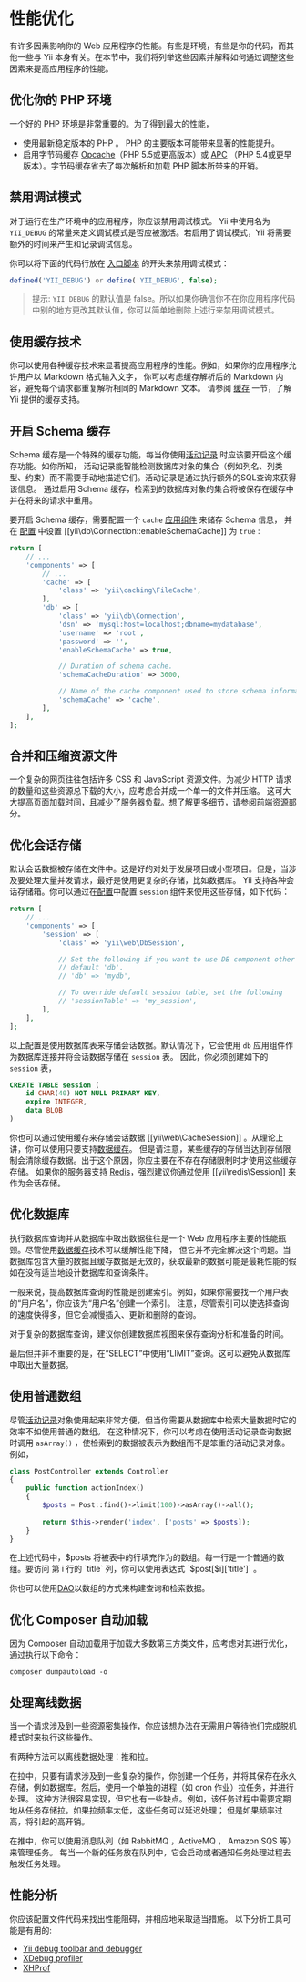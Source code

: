 性能优化
========

有许多因素影响你的 Web 应用程序的性能。有些是环境，有些是你的代码，而其他一些与 Yii 本身有关。在本节中，我们将列举这些因素并解释如何通过调整这些因素来提高应用程序的性能。


## 优化你的 PHP 环境 <span id="optimizing-php"></span>

一个好的 PHP 环境是非常重要的。为了得到最大的性能，

- 使用最新稳定版本的 PHP 。 PHP 的主要版本可能带来显著的性能提升。
- 启用字节码缓存 [Opcache](http://php.net/opcache)（PHP 5.5或更高版本）或 [APC](http://ru2.php.net/apc)
  （PHP 5.4或更早版本）。字节码缓存省去了每次解析和加载 PHP 脚本所带来的开销。

## 禁用调试模式 <span id="disable-debug"></span>

对于运行在生产环境中的应用程序，你应该禁用调试模式。 Yii 中使用名为 `YII_DEBUG` 的常量来定义调试模式是否应被激活。若启用了调试模式，Yii 
将需要额外的时间来产生和记录调试信息。

你可以将下面的代码行放在 [入口脚本](structure-entry-scripts.md) 的开头来禁用调试模式：

```php
defined('YII_DEBUG') or define('YII_DEBUG', false);
```

> 提示: `YII_DEBUG` 的默认值是 false。所以如果你确信你不在你应用程序代码中别的地方更改其默认值，你可以简单地删除上述行来禁用调试模式。
  

## 使用缓存技术 <span id="using-caching"></span>

你可以使用各种缓存技术来显著提高应用程序的性能。例如，如果你的应用程序允许用户以 Markdown 格式输入文字，
你可以考虑缓存解析后的 Markdown 内容，避免每个请求都重复解析相同的 Markdown 文本。
请参阅 [缓存](caching-overview.md) 一节，了解 Yii 提供的缓存支持。

## 开启 Schema 缓存 <span id="enable-schema-caching"></span>

Schema 缓存是一个特殊的缓存功能，每当你使用[活动记录](db-active-record.md) 时应该要开启这个缓存功能。如你所知，
活动记录能智能检测数据库对象的集合（例如列名、列类型、约束）而不需要手动地描述它们。活动记录是通过执行额外的SQL查询来获得该信息。
通过启用 Schema 缓存，检索到的数据库对象的集合将被保存在缓存中并在将来的请求中重用。

要开启 Schema 缓存，需要配置一个 `cache` [应用组件](structure-application-components.md) 来储存 Schema 信息，
并在 [配置](concept-configurations.md) 中设置 [[yii\db\Connection::enableSchemaCache]] 为 `true` :

```php
return [
    // ...
    'components' => [
        // ...
        'cache' => [
            'class' => 'yii\caching\FileCache',
        ],
        'db' => [
            'class' => 'yii\db\Connection',
            'dsn' => 'mysql:host=localhost;dbname=mydatabase',
            'username' => 'root',
            'password' => '',
            'enableSchemaCache' => true,

            // Duration of schema cache.
            'schemaCacheDuration' => 3600,

            // Name of the cache component used to store schema information
            'schemaCache' => 'cache',
        ],
    ],
];
```


## 合并和压缩资源文件 <span id="optimizing-assets"></span>

一个复杂的网页往往包括许多 CSS 和 JavaScript 资源文件。为减少 HTTP 请求的数量和这些资源总下载的大小，应考虑合并成一个单一的文件并压缩。
这可大大提高页面加载时间，且减少了服务器负载。想了解更多细节，请参阅[前端资源](structure-assets.md)部分。


## 优化会话存储 <span id="optimizing-session"></span>

默认会话数据被存储在文件中。这是好的对处于发展项目或小型项目。但是，当涉及要处理大量并发请求，最好是使用更复杂的存储，比如数据库。
Yii 支持各种会话存储箱。你可以通过在[配置](concept-configurations.md)中配置 `session` 组件来使用这些存储，如下代码：

```php
return [
    // ...
    'components' => [
        'session' => [
            'class' => 'yii\web\DbSession',

            // Set the following if you want to use DB component other than
            // default 'db'.
            // 'db' => 'mydb',

            // To override default session table, set the following
            // 'sessionTable' => 'my_session',
        ],
    ],
];
```

以上配置是使用数据库表来存储会话数据。默认情况下，它会使用 `db` 应用组件作为数据库连接并将会话数据存储在 `session` 表。
因此，你必须创建如下的 `session` 表，

```sql
CREATE TABLE session (
    id CHAR(40) NOT NULL PRIMARY KEY,
    expire INTEGER,
    data BLOB
)
```

你也可以通过使用缓存来存储会话数据 [[yii\web\CacheSession]] 。从理论上讲，你可以使用只要支持[数据缓存](caching-data.md#supported-cache-storage)。
但是请注意，某些缓存的存储当达到存储限制会清除缓存数据。出于这个原因，你应主要在不存在存储限制时才使用这些缓存存储。
如果你的服务器支持 [Redis](http://redis.io/)，强烈建议你通过使用 [[yii\redis\Session]] 来作为会话存储。


## 优化数据库 <span id="optimizing-databases"></span>

执行数据库查询并从数据库中取出数据往往是一个 Web 应用程序主要的性能瓶颈。尽管使用[数据缓存](caching-data.md)技术可以缓解性能下降，
但它并不完全解决这个问题。当数据库包含大量的数据且缓存数据是无效的，获取最新的数据可能是最耗性能的假如在没有适当地设计数据库和查询条件。

一般来说，提高数据库查询的性能是创建索引。例如，如果你需要找一个用户表的“用户名”，你应该为“用户名”创建一个索引。
注意，尽管索引可以使选择查询的速度快得多，但它会减慢插入、更新和删除的查询。

对于复杂的数据库查询，建议你创建数据库视图来保存查询分析和准备的时间。

最后但并非不重要的是，在“SELECT”中使用“LIMIT”查询。这可以避免从数据库中取出大量数据。

## 使用普通数组 <span id="using-arrays"></span>

尽管[活动记录](db-active-record.md)对象使用起来非常方便，但当你需要从数据库中检索大量数据时它的效率不如使用普通的数组。
在这种情况下，你可以考虑在使用活动记录查询数据时调用 `asArray()` ，使检索到的数据被表示为数组而不是笨重的活动记录对象。例如，

```php
class PostController extends Controller
{
    public function actionIndex()
    {
        $posts = Post::find()->limit(100)->asArray()->all();
        
        return $this->render('index', ['posts' => $posts]);
    }
}
```

在上述代码中，$posts 将被表中的行填充作为的数组。每一行是一个普通的数组。要访问
第 i 行的 `title` 列，你可以使用表达式 `$post[$i]['title']` 。

你也可以使用[DAO](db-dao.md)以数组的方式来构建查询和检索数据。


## 优化 Composer 自动加载 <span id="optimizing-autoloader"></span>

因为 Composer 自动加载用于加载大多数第三方类文件，应考虑对其进行优化，通过执行以下命令：

```
composer dumpautoload -o
```


## 处理离线数据 <span id="processing-data-offline"></span>

当一个请求涉及到一些资源密集操作，你应该想办法在无需用户等待他们完成脱机模式时来执行这些操作。

有两种方法可以离线数据处理：推和拉。

在拉中，只要有请求涉及到一些复杂的操作，你创建一个任务，并将其保存在永久存储，例如数据库。然后，使用一个单独的进程（如 cron 作业）拉任务，并进行处理。
这种方法很容易实现，但它也有一些缺点。例如，该任务过程中需要定期地从任务存储拉。如果拉频率太低，这些任务可以延迟处理；
但是如果频率过高，将引起的高开销。

在推中，你可以使用消息队列（如 RabbitMQ ，ActiveMQ ， Amazon SQS 等）来管理任务。
每当一个新的任务放在队列中，它会启动或者通知任务处理过程去触发任务处理。


## 性能分析 <span id="performance-profiling"></span>

你应该配置文件代码来找出性能阻碍，并相应地采取适当措施。
以下分析工具可能是有用的:

- [Yii debug toolbar and debugger](https://github.com/yiisoft/yii2-debug/blob/master/docs/guide/README.md)
- [XDebug profiler](http://xdebug.org/docs/profiler)
- [XHProf](http://www.php.net/manual/en/book.xhprof.php)
